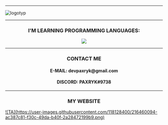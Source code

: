 
<hr>

![logotyp](https://user-images.githubusercontent.com/118128400/216459561-39cd57e6-5a80-4ff9-afb5-75044db1f4a3.png)


<hr>
 <h3 align="center">I'M LEARNING PROGRAMMING LANGUAGES:</h3>


<p align="center">
  <a href="https://skillicons.dev">
    <img src="https://skillicons.dev/icons?i=html,css,js,py,cpp,java" />
  </a>
</p>
<hr>
 <h3 align="center">CONTACT ME</h3>
<h4 align="center">E-MAIL: devpaxryk@gmail.com</h4>
<h4 align="center"> DISCORD: PAXRYK#9738</h4>
<hr>
 <h3 align="center">MY WEBSITE</h3>
<a href="">![TA](https://user-images.githubusercontent.com/118128400/216460094-ac387c81-f30c-49da-b40f-2a28472199b9.png)</a>
